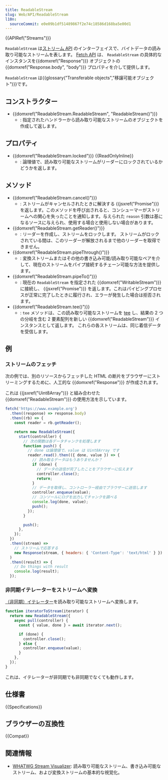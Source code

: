 ```yaml
---
title: ReadableStream
slug: Web/API/ReadableStream
l10n:
  sourceCommit: e0e09b1df51489867f2e74c18586d168ba5e00d1
---
```


{{APIRef("Streams")}}

`ReadableStream` は[ストリーム API](/ja/docs/Web/API/Streams_API) のインターフェイスで、バイトデータの読み取り可能なストリームを表します。 [Fetch API](/ja/docs/Web/API/Fetch_API) は、 `ReadableStream` の具体的なインスタンスを{{domxref("Response")}} オブジェクトの {{domxref("Response.body", "body")}} プロパティを介して提供します。

`ReadableStream` は{{glossary("Transferable objects","移譲可能オブジェクト")}}です。

## コンストラクター

- {{domxref("ReadableStream.ReadableStream", "ReadableStream()")}}
  - : 指定されたハンドラーから読み取り可能なストリームのオブジェクトを作成して返します。

## プロパティ

- {{domxref("ReadableStream.locked")}} {{ReadOnlyInline}}
  - : 論理値で、読み取り可能なストリームがリーダーにロックされているかどうかを返します。

## メソッド

- {{domxref("ReadableStream.cancel()")}}
  - : ストリームがキャンセルされたときに解決する {{jsxref("Promise")}} を返します。このメソッドを呼び出されると、コンシューマーがストリームへの関心を失ったことを通知します。与えられた `reason` 引数は基になるソースに与えられ、使用する場合と使用しない場合があります。
- {{domxref("ReadableStream.getReader()")}}
  - : リーダーを作成し、ストリームをロックします。 ストリームがロックされている間は、このリーダーが解放されるまで他のリーダーを取得できません。
- {{domxref("ReadableStream.pipeThrough()")}}
  - : 変換ストリームまたはその他の書き込み可能/読み取り可能なペアを介して、現在のストリームをパイプ接続するチェーン可能な方法を提供します。
- {{domxref("ReadableStream.pipeTo()")}}
  - : 現在の `ReadableStream` を指定された {{domxref("WritableStream")}} に接続し、 {{jsxref("Promise")}} を返します。これはパイピングプロセスが正常に完了したときに履行され、エラーが発生した場合は拒否されます。
- {{domxref("ReadableStream.tee()")}}
  - : `tee` メソッドは、この読み取り可能なストリームを [tee](https://streams.spec.whatwg.org/#tee-a-readable-stream) し、結果の 2 つの分岐を含む 2 要素配列を新しい {{domxref("ReadableStream")}} インスタンスとして返します。 これらの各ストリームは、同じ着信データを受信します。

## 例

### ストリームのフェッチ

次の例では、別のリソースからフェッチした HTML の断片をブラウザーにストリーミングするために、人工的な {{domxref("Response")}} が作成されます。

これは {{jsxref("Uint8Array")}} と組み合わせた {{domxref("ReadableStream")}} の使用方法を示しています。

```js
fetch('https://www.example.org')
  .then((response) => response.body)
  .then((rb) => {
    const reader = rb.getReader();

    return new ReadableStream({
      start(controller) {
        // 次の関数は各データチャンクを処理します
        function push() {
          // done は論理値で、value は Uint8Array です
          reader.read().then(({ done, value }) => {
            // 読み取るデータはもうありませんか？
            if (done) {
              // データの送信が完了したことをブラウザーに伝えます
              controller.close();
              return;
            }
            // データを取得し、コントローラー経由でブラウザーに送信します
            controller.enqueue(value);
            // コンソールにログを出力してチャンクを調べる
            console.log(done, value);
            push();
          });
        }

        push();
      },
    });
  })
  .then((stream) =>
    // ストリームで応答する
    new Response(stream, { headers: { 'Content-Type': 'text/html' } }).text()
  )
  .then((result) => {
    // Do things with result
    console.log(result);
  });
```

### 非同期イテレーターをストリームへ変換

[（非同期）イテレーター](/ja/docs/Web/JavaScript/Guide/Iterators_and_Generators)を読み取り可能なストリームへ変換します。

```js
function iteratorToStream(iterator) {
  return new ReadableStream({
    async pull(controller) {
      const { value, done } = await iterator.next();

      if (done) {
        controller.close();
      } else {
        controller.enqueue(value);
      }
    },
  });
}
```

これは、イテレーターが非同期でも非同期でなくても動作します。

## 仕様書

{{Specifications}}

## ブラウザーの互換性

{{Compat}}

## 関連情報

- [WHATWG Stream Visualizer](https://whatwg-stream-visualizer.glitch.me/): 読み取り可能なストリーム、書き込み可能なストリーム、および変換ストリームの基本的な視覚化。
